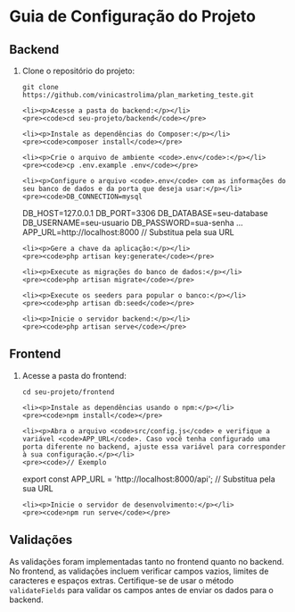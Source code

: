 <!DOCTYPE html>
<html lang="en">
<head>
  <meta charset="UTF-8">
  <meta name="viewport" content="width=device-width, initial-scale=1.0">
</head>
<body>
  <h1>Guia de Configuração do Projeto</h1>
  <h2>Backend</h2>
  <ol>
    <li><p>Clone o repositório do projeto:</p></li>
    <pre><code>git clone https://github.com/vinicastrolima/plan_marketing_teste.git</code></pre>
    
    <li><p>Acesse a pasta do backend:</p></li>
    <pre><code>cd seu-projeto/backend</code></pre>
    
    <li><p>Instale as dependências do Composer:</p></li>
    <pre><code>composer install</code></pre>
    
    <li><p>Crie o arquivo de ambiente <code>.env</code>:</p></li>
    <pre><code>cp .env.example .env</code></pre>
    
    <li><p>Configure o arquivo <code>.env</code> com as informações do seu banco de dados e da porta que deseja usar:</p></li>
    <pre><code>DB_CONNECTION=mysql
DB_HOST=127.0.0.1
DB_PORT=3306
DB_DATABASE=seu-database
DB_USERNAME=seu-usuario
DB_PASSWORD=sua-senha
...
APP_URL=http://localhost:8000  // Substitua pela sua URL</code></pre>
    
    <li><p>Gere a chave da aplicação:</p></li>
    <pre><code>php artisan key:generate</code></pre>
    
    <li><p>Execute as migrações do banco de dados:</p></li>
    <pre><code>php artisan migrate</code></pre>
    
    <li><p>Execute os seeders para popular o banco:</p></li>
    <pre><code>php artisan db:seed</code></pre>
    
    <li><p>Inicie o servidor backend:</p></li>
    <pre><code>php artisan serve</code></pre>
  </ol>

  <h2>Frontend</h2>
  <ol>
    <li><p>Acesse a pasta do frontend:</p></li>
    <pre><code>cd seu-projeto/frontend</code></pre>
    
    <li><p>Instale as dependências usando o npm:</p></li>
    <pre><code>npm install</code></pre>
    
    <li><p>Abra o arquivo <code>src/config.js</code> e verifique a variável <code>APP_URL</code>. Caso você tenha configurado uma porta diferente no backend, ajuste essa variável para corresponder à sua configuração.</p></li>
    <pre><code>// Exemplo
export const APP_URL = 'http://localhost:8000/api'; // Substitua pela sua URL</code></pre>
    
    <li><p>Inicie o servidor de desenvolvimento:</p></li>
    <pre><code>npm run serve</code></pre>
  </ol>
  
  <h2>Validações</h2>
  <p>As validações foram implementadas tanto no frontend quanto no backend. No frontend, as validações incluem verificar campos vazios, limites de caracteres e espaços extras. Certifique-se de usar o método <code>validateFields</code> para validar os campos antes de enviar os dados para o backend.</p>
</body>
</html>
